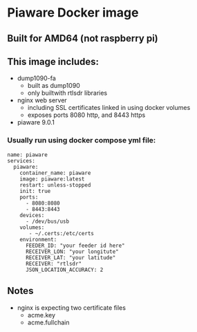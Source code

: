 # Piaware Docker image

## Built for AMD64 (not raspberry pi)

## This image includes:
- dump1090-fa 
    - built as dump1090 
    - only builtwith rtlsdr libraries 
- nginx web server 
    - including SSL certificates linked in using docker volumes
    -  exposes ports 8080 http, and 8443 https
- piaware 9.0.1

### Usually run using docker compose yml file:
```
name: piaware
services:
  piaware:
    container_name: piaware
    image: piaware:latest
    restart: unless-stopped
    init: true
    ports:
      - 8080:8080
      - 8443:8443
    devices:
      - /dev/bus/usb
    volumes:
       - ~/.certs:/etc/certs
    environment:
      FEEDER_ID: "your feeder id here"
      RECEIVER_LON: "your longitute"
      RECEIVER_LAT: "your latitude"
      RECEIVER: "rtlsdr"
      JSON_LOCATION_ACCURACY: 2 
```
## Notes
- nginx is expecting two certificate files
    - acme.key
    - acme.fullchain

